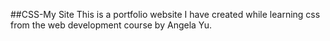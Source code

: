 ##CSS-My Site
This is a portfolio website I have created while learning css from the web development course by Angela Yu.
